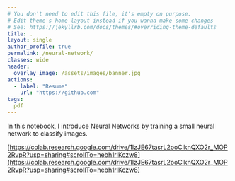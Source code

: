 ```yaml
---
# You don't need to edit this file, it's empty on purpose.
# Edit theme's home layout instead if you wanna make some changes
# See: https://jekyllrb.com/docs/themes/#overriding-theme-defaults
title: .                                                      
layout: single
author_profile: true
permalink: /neural-network/
classes: wide
header:
  overlay_image: /assets/images/banner.jpg
actions:
  - label: "Resume"
    url: "https://github.com"
tags:
  pdf
---
```


In this notebook, I introduce Neural Networks by training a small neural network to classify images.

[https://colab.research.google.com/drive/1IzJE67tasrL2ooClknQXO2r_MOP2RvpR?usp=sharing#scrollTo=hebh1rlKczw8](https://colab.research.google.com/drive/1IzJE67tasrL2ooClknQXO2r_MOP2RvpR?usp=sharing#scrollTo=hebh1rlKczw8)
